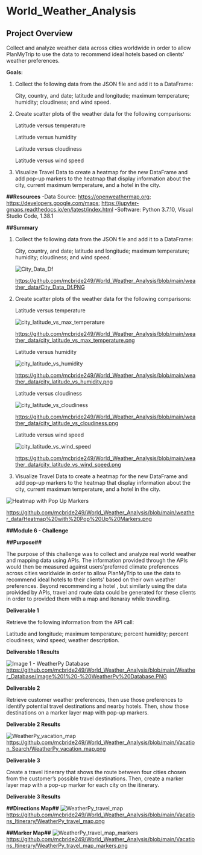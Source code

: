 # World_Weather_Analysis

## Project Overview

Collect and analyze weather data across cities worldwide in order to allow PlanMyTrip to use the data to recommend ideal hotels based on clients' weather preferences.

**Goals:**

1. Collect the following data from the JSON file and add it to a DataFrame:
  
     City, country, and date; latitude and longitude; maximum temperature; humidity; cloudiness; and wind speed. 
     
     
2. Create scatter plots of the weather data for the following comparisons:
    
    Latitude versus temperature
    
    Latitude versus humidity
    
    Latitude versus cloudiness
    
    Latitude versus wind speed
    
    
3. Visualize Travel Data to create a heatmap for the new DataFrame and add  pop-up markers to the heatmap that display information about the city, current maximum temperature,      and a hotel in the city.


**##Resources**
-Data Source: https://openweathermap.org; https://developers.google.com/maps; https://jupyter-gmaps.readthedocs.io/en/latest/index.html
-Software: Python 3.7.10, Visual Studio Code, 1.38.1


**##Summary**

1. Collect the following data from the JSON file and add it to a DataFrame:
  
    City, country, and date; latitude and longitude; maximum temperature; humidity; cloudiness; and wind speed. 

    ![City_Data_Df](https://user-images.githubusercontent.com/92111396/143618839-691264a0-e51d-484e-ab4e-a6200823ba37.PNG)

     https://github.com/mcbride249/World_Weather_Analysis/blob/main/weather_data/City_Data_Df.PNG


2. Create scatter plots of the weather data for the following comparisons:
    
    Latitude versus temperature
    
    ![city_latitude_vs_max_temperature](https://user-images.githubusercontent.com/92111396/143619146-29f357c9-b0e2-46d1-9ac6-7ae9e7f9449c.png)

    https://github.com/mcbride249/World_Weather_Analysis/blob/main/weather_data/city_latitude_vs_max_temperature.png
    
    
    Latitude versus humidity
    
    ![city_latitude_vs_humidity](https://user-images.githubusercontent.com/92111396/143619157-072eb9e7-7e48-4687-9162-ad1de6a4849b.png)
    
    https://github.com/mcbride249/World_Weather_Analysis/blob/main/weather_data/city_latitude_vs_humidity.png
    
    
    Latitude versus cloudiness
    
    ![city_latitude_vs_cloudiness](https://user-images.githubusercontent.com/92111396/143619168-9f840999-72f2-44c6-96ec-99c07a24eaf8.png)

    https://github.com/mcbride249/World_Weather_Analysis/blob/main/weather_data/city_latitude_vs_cloudiness.png
    
    
    Latitude versus wind speed
    
    ![city_latitude_vs_wind_speed](https://user-images.githubusercontent.com/92111396/143619179-4bf99baa-dac3-44c0-850f-09aeaaf75319.png)

    https://github.com/mcbride249/World_Weather_Analysis/blob/main/weather_data/city_latitude_vs_wind_speed.png
    
    
3. Visualize Travel Data to create a heatmap for the new DataFrame and add  pop-up markers to the heatmap that display information about the city, current maximum temperature,      and a hotel in the city.

![Heatmap with Pop Up Markers](https://user-images.githubusercontent.com/92111396/143618355-ef823337-3ac8-481a-ba0c-e3b86fd4a98c.png)

https://github.com/mcbride249/World_Weather_Analysis/blob/main/weather_data/Heatmap%20with%20Pop%20Up%20Markers.png




**##Module 6 - Challenge** 

**##Purpose##**

The purpose of this challenge was to collect and analyze real world weather and mapping data using APIs. The information provided through the APIs would then be measured against users'preferred climate preferences across cities worldwide in order to allow PlanMyTrip to use the data to recommend ideal hotels to their clients' based on their own weather preferences. Beyond recommending a hotel , but similarly using the data proivided by APIs, travel and route data could be generated for these clients in order to provided them with a map and itenaray while travelling.  


**Deliverable 1**

Retrieve the following information from the API call:

Latitude and longitude; maximum temperature; percent humidity; percent cloudiness; wind speed; weather description.


**Deliverable 1 Results**

![Image 1 - WeatherPy Database](https://user-images.githubusercontent.com/92111396/143787204-20f3105d-4732-44fb-9b79-9e071ec2419e.PNG)
https://github.com/mcbride249/World_Weather_Analysis/blob/main/Weather_Database/Image%201%20-%20WeatherPy%20Database.PNG

**Deliverable 2**

Retrieve customer weather preferences, then use those preferences to identify potential travel destinations and nearby hotels. Then, show those destinations on a marker layer map with pop-up markers.


**Deliverable 2 Results**

![WeatherPy_vacation_map](https://user-images.githubusercontent.com/92111396/143787390-f4b1fb17-a3f6-4ca7-8033-7cd535ee1034.png)
https://github.com/mcbride249/World_Weather_Analysis/blob/main/Vacation_Search/WeatherPy_vacation_map.png

**Deliverable 3**

Create a travel itinerary that shows the route between four cities chosen from the customer’s possible travel destinations. Then, create a marker layer map with a pop-up marker for each city on the itinerary.


**Deliverable 3 Results**

**##Directions Map##**
![WeatherPy_travel_map](https://user-images.githubusercontent.com/92111396/143914053-6233b157-6866-4c8f-8d09-af9388a8682a.png)
https://github.com/mcbride249/World_Weather_Analysis/blob/main/Vacations_Itinerary/WeatherPy_travel_map.png

**##Marker Map##**
![WeatherPy_travel_map_markers](https://user-images.githubusercontent.com/92111396/143789660-8627571c-1d21-4232-a651-818c5e1f6b45.png)
https://github.com/mcbride249/World_Weather_Analysis/blob/main/Vacations_Itinerary/WeatherPy_travel_map_markers.png

